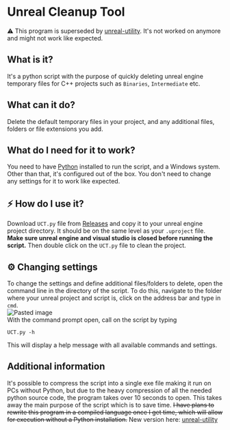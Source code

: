 # Unreal Cleanup Tool

⚠ This program is superseded by [unreal-utility](https://github.com/henriksen-marcus/unreal-utility). It's not worked on anymore and might not work like expected.

## What is it?
It's a python script with the purpose of quickly deleting unreal engine temporary files for C++ projects such as `Binaries`, `Intermediate` etc.

## What can it do?
Delete the default temporary files in your project, and any additional files, folders or file extensions you add.

## What do I need for it to work?
You need to have [Python](https://www.python.org/downloads/) installed to run the script, and a Windows system.
Other than that, it's configured out of the box. You don't need to change any settings for it to work like expected.

## :zap: How do I use it? 
Download `UCT.py` file from [Releases](https://github.com/henriksen-marcus/Unreal-Cleanup-Tool/releases) and copy it to your unreal engine project directory. It should be on the same level as your `.uproject` file. **Make sure unreal engine and visual studio is closed before running the script.** Then double click on the `UCT.py` file to clean the project.

## ⚙️ Changing settings 
To change the settings and define additional files/folders to delete, open the command line in the directory of the script.
To do this, navigate to the folder where your unreal project and script is, click on the address bar and type in `cmd`. <br>
![Pasted image](https://github.com/henriksen-marcus/Unreal-Cleanup-Tool/assets/89453098/4f2ae872-aafa-4bd3-94ea-cf5fcec8818d) <br>
With the command prompt open, call on the script by typing
```
UCT.py -h
```
This will display a help message with all available commands and settings.

## Additional information
It's possible to compress the script into a single exe file making it run on PCs without Python, but due to the heavy compression of all the needed python source code, the program takes over 10 seconds to open. This takes away the main purpose of the script which is to save time.
~~I have plans to rewrite this program in a compiled language once I get time, which will allow for execution without a Python installation.~~ New version here: [unreal-utility](https://github.com/henriksen-marcus/unreal-utility)
